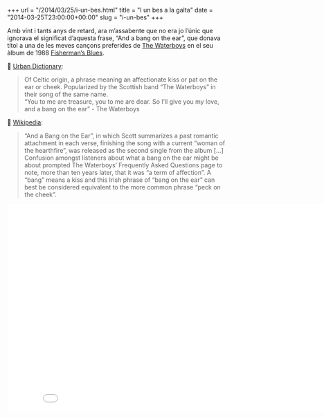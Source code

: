 +++
url = "/2014/03/25/i-un-bes.html"
title = "I un bes a la galta"
date = "2014-03-25T23:00:00+00:00"
slug = "i-un-bes"
+++

Amb vint i tants anys de retard, ara m’assabente que no era jo l’únic que ignorava el significat d’aquesta frase, “And a bang on the ear”, que donava títol a una de les meves cançons preferides de [The Waterboys](https://en.wikipedia.org/wiki/The_Waterboys) en el seu àlbum de 1988 [Fisherman’s Blues](https://en.wikipedia.org/wiki/Fisherman%27s_Blues).

📎 [Urban Dictionary](http://www.urbandictionary.com/define.php?term=bang%20on%20the%20ear):

> Of Celtic origin, a phrase meaning an affectionate kiss or pat on the ear or cheek. Popularized by the Scottish band “The Waterboys” in their song of the same name.<br />
> “You to me are treasure, you to me are dear. So I’ll give you my love, and a bang on the ear” - The Waterboys

📎 [Wikipedia](https://en.wikipedia.org/wiki/Fisherman%27s_Blues):

> “And a Bang on the Ear”, in which Scott summarizes a past romantic attachment in each verse, finishing the song with a current “woman of the hearthfire”, was released as the second single from the album […] Confusion amongst listeners about what a bang on the ear might be about prompted The Waterboys’ Frequently Asked Questions page to note, more than ten years later, that it was “a term of affection”. A “bang” means a kiss and this Irish phrase of “bang on the ear” can best be considered equivalent to the more common phrase “peck on the cheek”.

<iframe width="853" height="480" src="//www.youtube.com/embed/fKsaHsCQqXI?rel=0" frameborder="0" allowfullscreen=""></iframe>
